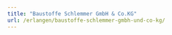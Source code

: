 ```yaml
---
title: "Baustoffe Schlemmer GmbH & Co.KG"
url: /erlangen/baustoffe-schlemmer-gmbh-und-co-kg/
---
```

